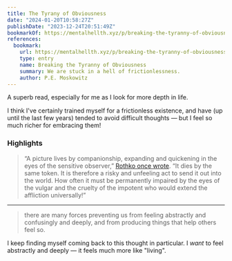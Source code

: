 ```yaml
---
title: The Tyrany of Obviousness
date: "2024-01-20T10:58:27Z"
publishDate: "2023-12-24T20:51:49Z"
bookmarkOf: https://mentalhellth.xyz/p/breaking-the-tyranny-of-obviousness
references:
  bookmark:
    url: https://mentalhellth.xyz/p/breaking-the-tyranny-of-obviousness
    type: entry
    name: Breaking the Tyranny of Obviousness
    summary: We are stuck in a hell of frictionlessness.
    author: P.E. Moskowitz
---
```



A superb read, especially for me as I look for more depth in life.

I think I've certainly trained myself for a frictionless existence, and have (up until the last few years) tended to avoid difficult thoughts — but I feel so much richer for embracing them!

### Highlights

> “A picture lives by companionship, expanding and quickening in the eyes of the sensitive observer,” [Rothko once wrote](https://www.nytimes.com/1970/02/26/archives/mark-rothko-artist-a-suicide-here-at-66-mark-rothko-abstract.html). “It dies by the same token. It is therefore a risky and unfeeling act to send it out into the world. How often it must be permanently impaired by the eyes of the vulgar and the cruelty of the impotent who would extend the affliction universally!”

---

> there are many forces preventing us from feeling abstractly and confusingly and deeply, and from producing things that help others feel so.

I keep finding myself coming back to this thought in particular. I _want_ to feel abstractly and deeply — it feels much more like "living".

